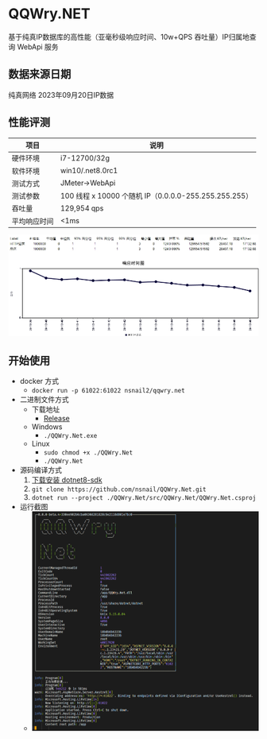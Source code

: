 # QQWry.NET
基于纯真IP数据库的高性能（亚毫秒级响应时间、10w+QPS 吞吐量）IP归属地查询 WebApi 服务

## 数据来源日期
纯真网络 2023年09月20日IP数据

## 性能评测
|项目|说明|
|-|-|
硬件环境|i7-12700/32g
软件环境|win10/.net8.0rc1
测试方式|JMeter->WebApi
测试参数|100 线程 x 10000 个随机 IP（0.0.0.0-255.255.255.255）
吞吐量|129,954 qps
平均响应时间|<1ms

![](./docs/jmeter.png)

## 开始使用
- docker 方式
  - ```docker run -p 61022:61022 nsnail2/qqwry.net```
- 二进制文件方式
    - 下载地址
      - [Release](https://github.com/nsnail/QQWry.Net/releases)
    - Windows
      - ```./QQWry.Net.exe```
    - Linux
      - ```sudo chmod +x ./QQWry.Net```
      - ```./QQWry.Net```
- 源码编译方式
    1. [下载安装 dotnet8-sdk](https://dotnet.microsoft.com/zh-cn/download/dotnet/8.0)
    2. ```git clone https://github.com/nsnail/QQWry.Net.git```
    3. ```dotnet run --project ./QQWry.Net/src/QQWry.Net/QQWry.Net.csproj```
- 运行截图
    - ![](./docs/screenshot.png)